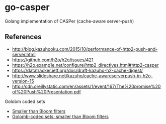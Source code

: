 # go-casper

Golang implementation of CASPer (cache-aware server-push)

## References

- http://blog.kazuhooku.com/2015/10/performance-of-http2-push-and-server.html
- https://github.com/h2o/h2o/issues/421
- https://h2o.examp1e.net/configure/http2_directives.html#http2-casper
- https://datatracker.ietf.org/doc/draft-kazuho-h2-cache-digest/
- http://www.slideshare.net/kazuho/cache-awareserverpush-in-h2o-version-15
- http://cdn.oreillystatic.com/en/assets/1/event/167/The%20promise%20of%20Push%20Presentation.pdf

Golobm coded sets

- [Smaller than Bloom filters](https://www.imperialviolet.org/2011/04/29/filters.html)
- [Golomb-coded sets: smaller than Bloom filters](http://giovanni.bajo.it/post/47119962313/golomb-coded-sets-smaller-than-bloom-filters)



